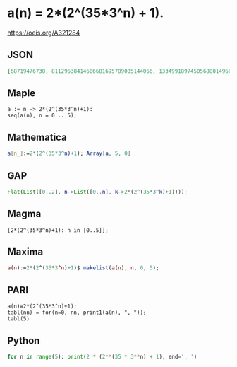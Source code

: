 # a\(n\) \= 2\*\(2^\(35\*3^n\) \+ 1\)\.
https://oeis.org/A321284
## JSON
```JSON
[68719476738, 81129638414606681695789005144066, 133499189745056880149688856635597007162669032647290798121690100488888732861290034376435130433538]
```
## Maple
```Maple
a := n -> 2*(2^(35*3^n)+1):
seq(a(n), n = 0 .. 5);
```
## Mathematica
```Mathematica
a[n_]:=2*(2^(35*3^n)+1); Array[a, 5, 0]
```
## GAP
```GAP
Flat(List([0..2], n->List([0..n], k->2*(2^(35*3^k)+1))));
```
## Magma
```Magma
[2*(2^(35*3^n)+1): n in [0..5]];
```
## Maxima
```Maxima
a(n):=2*(2^(35*3^n)+1)$ makelist(a(n), n, 0, 5);
```
## PARI
```PARI
a(n)=2*(2^(35*3^n)+1);
tabl(nn) = for(n=0, nn, print1(a(n), ", "));
tabl(5)
```
## Python
```Python
for n in range(5): print(2 * (2**(35 * 3**n) + 1), end=', ')
```
